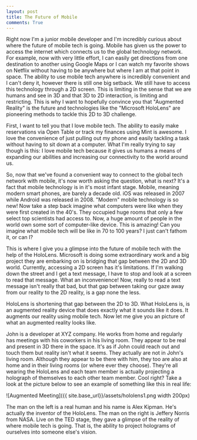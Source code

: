 ```yaml
---
layout: post
title: The Future of Mobile
comments: True
---
```



Right now I'm a junior mobile developer and I'm incredibly curious about where the future
of mobile tech is going. Mobile has given us the power to access the internet which connects us to the global technology network. For example, now with very little effort, I can easily get directions from one destination to another using Google Maps or I can watch my favorite shows on Netflix without having to be anywhere but where I am at that point in space. The ability to use mobile tech anywhere is incredibly convenient and I can't deny it, however there is still one big setback. We still have to access this technology through a 2D screen. This is limiting in the sense that we are humans and see in 3D and that 3D to 2D interaction, is limiting and restricting. This is why I want to hopefully convince you that "Augmented Reality" is the future and technologies like the "Microsoft HoloLens" are pioneering methods to tackle this 2D to 3D challenge.

First, I want to tell you that I love mobile tech. The ability to easily make reservations via Open Table or track my finances using Mint is awesome. I love the convenience of just pulling out my phone and easily tackling a task without having to sit down at a computer. What I'm really trying to say though is this: I love mobile tech because it gives us humans a means of expanding our abilities and increasing our connectivity to the world around us.

So, now that we've found a convenient way to connect to the global tech network with mobile, it's now worth asking the question, what is next? It's a fact that mobile technology is in it's most infant stage. Mobile, meaning modern smart phones, are barely a decade old. iOS was released in 2007 while Android was released in 2008. "Modern" mobile technology is so new! Now take a step back imagine what computers were like when they were first created in the 40's. They occupied huge rooms that only a few select top scientists had access to. Now, a huge amount of people in the world own some sort of computer-like device. This is amazing! Can you imagine what mobile tech will be like in 70 to 100 years? I just can't fathom it, or can I?

This is where I give you a glimpse into the future of mobile tech with the help of the HoloLens. Microsoft is doing some extraordinary work and a big project they are embarking on is bridging that gap between the 2D and 3D world. Currently, accessing a 2D screen has it's limitations. If I'm walking down the street and I get a text message, I have to stop and look at a screen to read that message. What an inconvenience! Now, really to read a text message isn't really that bad, but that gap between taking our gaze away from our reality to the 2D reality, is a gap none the less.

HoloLens is shortening that gap between the 2D to 3D. What HoloLens is, is an augmented reality device that does exactly what it sounds like it does. It augments our reality using mobile tech. Now let me give you an picture of what an augmented reality looks like.

John is a developer at XYZ company. He works from home and regularly has meetings with his coworkers in his living room. They appear to be real and present in 3D there in the space. It's as if John could reach out and touch them but reality isn't what it seems. They actually are not in John's living room. Although they appear to be there with him, they too are also at home and in their living rooms (or where ever they choose). They're all wearing the HoloLens and each team member is actually projecting a holograph of themselves to each other team member. Cool right? Take a look at the picture below to see an example of something like this in real life:

![Augmented Meeting]({{ site.base_url}}/assets/hololens1.png width 200px)

The man on the left is a real human and his name is Alex Kipman. He's actually the inventor of the HoloLens. The man on the right is Jeffery Norris from NASA. Live on the TED stage, they gave a glimpse of the reality of where mobile tech is going. That is, the ability to project holograms of ourselves into someone else's vision.
